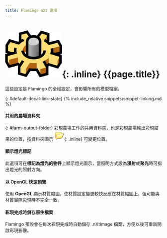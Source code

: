 ```yaml
---
title: Flamingo nXt 選項
---
```



# ![images/options.svg](images/options.svg){: .inline} {{page.title}}
這些設定是 Flamingo 的全域設定，會影響所有的模型檔案。

{: #default-decal-link-state}
{% include_relative snippets/snippet-linking.md %}

#### 共用的農場資料夾
{: #farm-output-folder}
彩現農場工作的共用資料夾，也是彩現農場輸出彩現結果的位置，按資料夾圖示 ![images/folderopen32x32.png](images/folderopen32x32.png){: .inline} 可變更位置。

#### 顯示燈光標記
此選項可在**標記為燈光的物件**上顯示燈光圖示，當照明方式設為**漫射**或**聚光**時可指出燈光的照射方向。

#### 以 OpenGL 快速預覽
使用 **OpenGL** 顯示材質縮圖，使材質設定變更較快反應在材質縮圖上，但可能與材質實際彩現時不完全一致。

#### 彩現完成時儲存原生檔案
Flamingo 預設會在每次彩現完成時自動儲存 .nXtImage 檔案，方便以後可重新開啟彩現影像。
